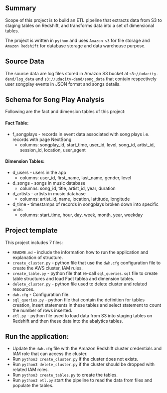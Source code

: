 ## Summary

Scope of this project is to build an ETL pipeline that extracts data from S3 to staging tables on Redshift, and transforms data into a set of dimensional tables.

The project is written in `python` and uses `Amazon s3` for file storage and `Amazon Redshift` for database storage and data warehouse purpose.

## Source Data

The source data are log files stored in Amazon S3 bucket at `s3://udacity-dend/log_data` and `s3://udacity-dend/song_data` that contain respectively user songplay events in JSON format and songs details.

## Schema for Song Play Analysis

Following are the fact and dimension tables of this project:

#### Fact Table:

   * f_songplays - records in event data associated with song plays i.e. records with page NextSong
        * columns: songplay_id, start_time, user_id, level, song_id, artist_id, session_id, location, user_agent

#### Dimension Tables:

   * d_users - users in the app
        * columns: user_id, first_name, last_name, gender, level
   * d_songs - songs in music database
        * columns: song_id, title, artist_id, year, duration
   * d_artists - artists in music database
        * columns: artist_id, name, location, lattitude, longitude
   * d_time - timestamps of records in songplays broken down into specific units
        * columns: start_time, hour, day, week, month, year, weekday

## Project template
This project includes 7 files:
   
   * `README.md` - include the information how to run the application and explanation of structure.
   * `create_cluster.py` - python file that use the `dwh.cfg` configuration file to create the AWS cluster, IAM rules.
   * `create_table.py` - python file that re-call `sql_queries.sql` file to create table structures and load Fact tablea and dimension tables.
   * `delete_cluster.py` - python file used to delete cluster and related resources.
   * `dwh.cfg` - Configuration file.
   * `sql_queries.py` - python file that contain the definition for tables creation, insert statements in these tables and select statement to count the number of rows inserted.
   * `etl.py` - python file used to load data from S3 into staging tables on Redshift and then these data into the abalytics tables.
   
   
## Run the application:

   * Update the `dwh.cfg` file with the Amazon Redshift cluster credentials and IAM role that can access the cluster.
   * Run `python3 create_cluster.py` if the cluster does not exists. 
   * Run `python3 delete_cluster.py` if the cluster should be dropped with related IAM roles.
   * Run `python3 create_tables.py` to create the tables.
   * Run `python3 etl.py` start the pipeline to read the data from files and populate the tables.
